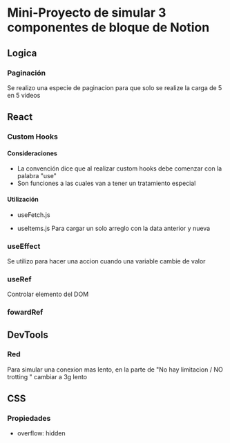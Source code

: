# Mini-Proyecto de simular 3 componentes de bloque de Notion

## Logica

### Paginación
Se realizo una especie de paginacion para que solo se realize la carga de 5 en 5 videos


## React

### Custom Hooks
#### Consideraciones
- La convención dice que al realizar custom hooks debe comenzar con la palabra "use"
- Son funciones a las cuales van a tener un tratamiento especial
#### Utilización
- useFetch.js

- useItems.js
Para cargar un solo arreglo con la data anterior y nueva

### useEffect
Se utilizo para hacer una accion cuando una variable cambie de valor

### useRef
Controlar elemento del DOM

### fowardRef


## DevTools
### Red
Para simular una conexion mas lento, en la parte de "No hay limitacion / NO trotting " cambiar a 3g lento

## CSS

### Propiedades
- overflow: hidden